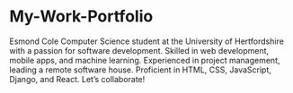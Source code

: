 # My-Work-Portfolio
Esmond Cole Computer Science student at the University of Hertfordshire with a passion for software development. Skilled in web development, mobile apps, and machine learning. Experienced in project management, leading a remote software house. Proficient in HTML, CSS, JavaScript, Django, and React. Let’s collaborate!
